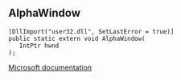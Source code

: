 ## AlphaWindow

```
[DllImport("user32.dll", SetLastError = true)]
public static extern void AlphaWindow(
   IntPtr hwnd
);
```

[Microsoft documentation](https://docs.microsoft.com/en-us/windows/win32/api/winuser/nf-winuser-alphawindow)
